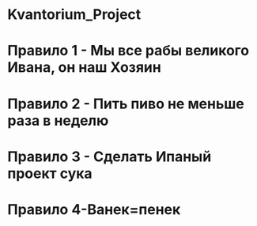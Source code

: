 # Kvantorium_Project
# Правило 1 - Мы все рабы великого Ивана, он наш Хозяин
# Правило 2 - Пить пиво не меньше раза в неделю
# Правило 3 - Сделать Ипаный проект сука
# Правило 4-Ванек=пенек
